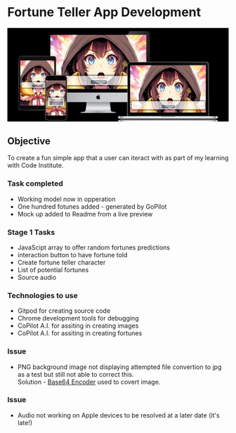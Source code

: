 # Fortune Teller App Development

![alt text](assets/images/fc-mockup.jpg "Title")

## Objective
To create a fun simple app that a user can iteract with as part of my learning
with Code Institute.

### Task completed
- Working model now in opperation
- One hundred fotunes added - generated by GoPilot
- Mock up added to Readme from a live preview


### Stage 1 Tasks 
- JavaScipt array to offer random fortunes predictions
- interaction button to have fortune told
- Create fortune teller character
- List of potential fortunes
- Source audio

### Technologies to use
- Gitpod for creating source code
- Chrome development tools for debugging
- CoPilot A.I. for assiting in creating images
- CoPilot A.I. for assiting in creating fortunes

### Issue
- PNG background image not displaying attempted file convertion to jpg as a test but still not able to correct this.
<br>Solution - [Base64 Encoder](https://www.base64encoder.io/image-to-base64-converter/) used to covert image.

### Issue
- Audio not working on Apple devices to be resolved at a later date (it's late!)
